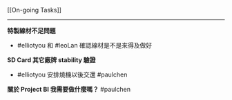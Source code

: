 [[On-going Tasks]]

---

**特製線材不足問題**
- #elliotyou 和 #leoLan 確認線材是不是來得及做好


**SD Card 其它廠牌 stability 驗證**
- #elliotyou 安排燒機以後交還 #paulchen 

**關於 Project BI 我需要做什麼嗎？** #paulchen 